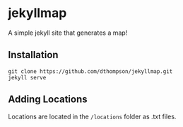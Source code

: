 jekyllmap
=========

A simple jekyll site that generates a map!

Installation
-------------
    git clone https://github.com/dthompson/jekyllmap.git
    jekyll serve

Adding Locations
-----------------
Locations are located in the `/locations` folder as .txt files.
